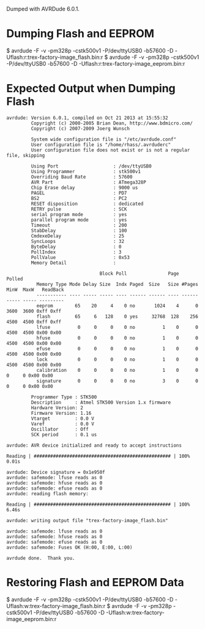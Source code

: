 Dumped with AVRDude 6.0.1.

Dumping Flash and EEPROM
========================
$ avrdude -F -v -pm328p -cstk500v1 -P/dev/ttyUSB0 -b57600 -D -Uflash:r:trex-factory-image_flash.bin:r
$ avrdude -F -v -pm328p -cstk500v1 -P/dev/ttyUSB0 -b57600 -D -Uflash:r:trex-factory-image_eeprom.bin:r

Expected Output when Dumping Flash
==================================
```
avrdude: Version 6.0.1, compiled on Oct 21 2013 at 15:55:32
         Copyright (c) 2000-2005 Brian Dean, http://www.bdmicro.com/
         Copyright (c) 2007-2009 Joerg Wunsch

         System wide configuration file is "/etc/avrdude.conf"
         User configuration file is "/home/rhass/.avrduderc"
         User configuration file does not exist or is not a regular file, skipping

         Using Port                    : /dev/ttyUSB0
         Using Programmer              : stk500v1
         Overriding Baud Rate          : 57600
         AVR Part                      : ATmega328P
         Chip Erase delay              : 9000 us
         PAGEL                         : PD7
         BS2                           : PC2
         RESET disposition             : dedicated
         RETRY pulse                   : SCK
         serial program mode           : yes
         parallel program mode         : yes
         Timeout                       : 200
         StabDelay                     : 100
         CmdexeDelay                   : 25
         SyncLoops                     : 32
         ByteDelay                     : 0
         PollIndex                     : 3
         PollValue                     : 0x53
         Memory Detail                 :

                                  Block Poll               Page                       Polled
           Memory Type Mode Delay Size  Indx Paged  Size   Size #Pages MinW  MaxW   ReadBack
           ----------- ---- ----- ----- ---- ------ ------ ---- ------ ----- ----- ---------
           eeprom        65    20     4    0 no       1024    4      0  3600  3600 0xff 0xff
           flash         65     6   128    0 yes     32768  128    256  4500  4500 0xff 0xff
           lfuse          0     0     0    0 no          1    0      0  4500  4500 0x00 0x00
           hfuse          0     0     0    0 no          1    0      0  4500  4500 0x00 0x00
           efuse          0     0     0    0 no          1    0      0  4500  4500 0x00 0x00
           lock           0     0     0    0 no          1    0      0  4500  4500 0x00 0x00
           calibration    0     0     0    0 no          1    0      0     0     0 0x00 0x00
           signature      0     0     0    0 no          3    0      0     0     0 0x00 0x00

         Programmer Type : STK500
         Description     : Atmel STK500 Version 1.x firmware
         Hardware Version: 2
         Firmware Version: 1.16
         Vtarget         : 0.0 V
         Varef           : 0.0 V
         Oscillator      : Off
         SCK period      : 0.1 us

avrdude: AVR device initialized and ready to accept instructions

Reading | ################################################## | 100% 0.01s

avrdude: Device signature = 0x1e950f
avrdude: safemode: lfuse reads as 0
avrdude: safemode: hfuse reads as 0
avrdude: safemode: efuse reads as 0
avrdude: reading flash memory:

Reading | ################################################## | 100% 6.46s

avrdude: writing output file "trex-factory-image_flash.bin"

avrdude: safemode: lfuse reads as 0
avrdude: safemode: hfuse reads as 0
avrdude: safemode: efuse reads as 0
avrdude: safemode: Fuses OK (H:00, E:00, L:00)

avrdude done.  Thank you.
```

Restoring Flash and EEPROM Data
================================

$ avrdude -F -v -pm328p -cstk500v1 -P/dev/ttyUSB0 -b57600 -D -Uflash:w:trex-factory-image_flash.bin:r
$ avrdude -F -v -pm328p -cstk500v1 -P/dev/ttyUSB0 -b57600 -D -Uflash:w:trex-factory-image_eeprom.bin:r
